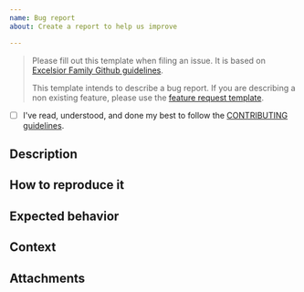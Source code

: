 ```yaml
---
name: Bug report
about: Create a report to help us improve

---
```


> Please fill out this template when filing an issue. It is based on [Excelsior Family Github guidelines](https://github.com/ExcelsiorFamily/github-guidelines).
>
> This template intends to describe a bug report. If you are describing a non existing feature, please use the [feature request template](https://github.com/ExcelsiorFamily/github-guidelines/issues/new?template=feature-request.md).

* [ ] I've read, understood, and done my best to follow the [CONTRIBUTING guidelines](/CONTRIBUTING.md).

## Description
<!-- A clear and concise description of what the bug is. -->

## How to reproduce it
<!-- Steps to reproduce the behavior. -->

## Expected behavior
<!-- A clear and concise description of what you expected to happen. -->

## Context
<!-- Describe what device, os, version you are using. -->

## Attachments
<!-- If applicable, add screenshots to help explain your problem. -->